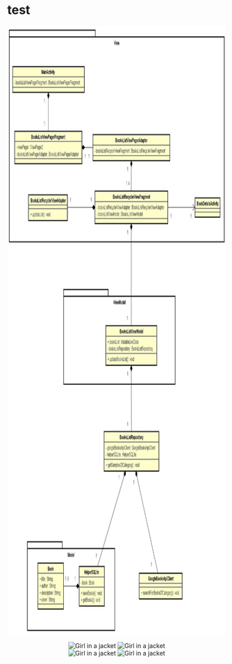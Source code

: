 # test

<p align="center">
 <img src="Class Diagram6.jpg" alt="Class Diagram" width="1000" height="1400">
</p>

<p align="center">
 <img src="video_3.gif" alt="Girl in a jacket" height="500">
 <img src="video_2.gif" alt="Girl in a jacket" height="500">
 </br>
 <img src="video_4.gif" alt="Girl in a jacket" height="500">
 <img src="video_1.gif" alt="Girl in a jacket" height="500">
</p>
